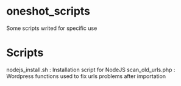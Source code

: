 oneshot_scripts
===============

Some scripts writed for specific use

Scripts
===============

nodejs_install.sh : Installation script for NodeJS
scan_old_urls.php : Wordpress functions used to fix urls problems after importation

